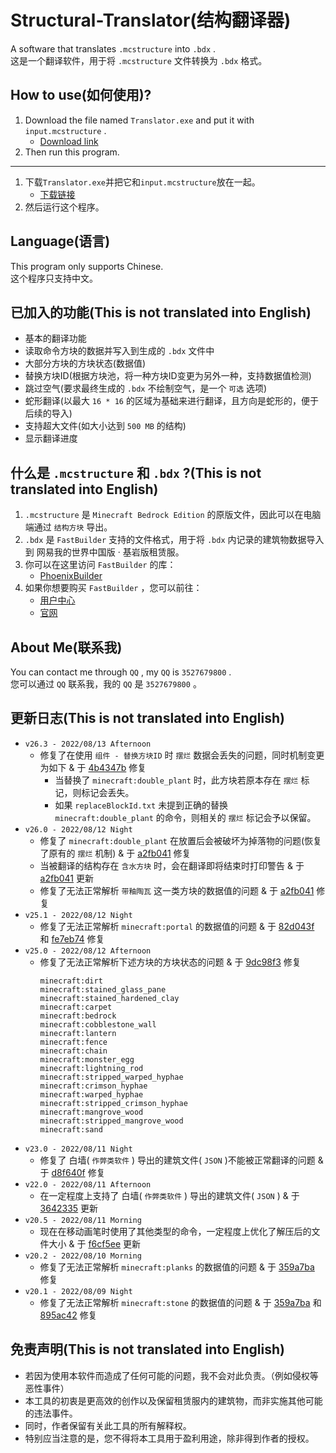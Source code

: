 # Structural-Translator(结构翻译器)
A software that translates `.mcstructure` into `.bdx` .<br>
这是一个翻译软件，用于将 `.mcstructure` 文件转换为 `.bdx` 格式。

## How to use(如何使用)?
1. Download the file named `Translator.exe` and put it with `input.mcstructure` .
   - [Download link](https://github.com/Happy2018new/Structural-Translator/raw/main/Translator.exe)
2. Then run this program.
***
1. 下载`Translator.exe`并把它和`input.mcstructure`放在一起。
   - [下载链接](https://github.com/Happy2018new/Structural-Translator/raw/main/Translator.exe)
2. 然后运行这个程序。
## Language(语言)
This program only supports Chinese.<br>
这个程序只支持中文。
## 已加入的功能(This is not translated into English)
- 基本的翻译功能
- 读取命令方块的数据并写入到生成的 `.bdx` 文件中
- 大部分方块的方块状态(数据值)
- 替换方块ID(根据方块池，将一种方块ID变更为另外一种，支持数据值检测)
- 跳过空气(要求最终生成的 `.bdx` 不绘制空气，是一个 `可选` 选项)
- 蛇形翻译(以最大 `16 * 16` 的区域为基础来进行翻译，且方向是蛇形的，便于后续的导入)
- 支持超大文件(如大小达到 `500 MB` 的结构)
- 显示翻译进度
## 什么是 `.mcstructure` 和 `.bdx` ?(This is not translated into English)
1. `.mcstructure` 是 `Minecraft Bedrock Edition` 的原版文件，因此可以在电脑端通过 `结构方块` 导出。
2. `.bdx` 是 `FastBuilder` 支持的文件格式，用于将 `.bdx` 内记录的建筑物数据导入到 网易我的世界中国版 · 基岩版租赁服。
3. 你可以在这里访问 `FastBuilder` 的库：
   - [PhoenixBuilder](https://github.com/LNSSPsd/PhoenixBuilder/)
4. 如果你想要购买 `FastBuilder` ，您可以前往：
   - [用户中心](https://uc.fastbuilder.pro/)
   - [官网](https://fastbuilder.pro/)
## About Me(联系我)
You can contact me through `QQ` , my `QQ` is `3527679800` .<br>
您可以通过 `QQ` 联系我，我的 `QQ` 是 `3527679800` 。
## 更新日志(This is not translated into English)
- `v26.3 - 2022/08/13 Afternoon`
   - 修复了在使用 `组件 - 替换方块ID` 时 `摆烂` 数据会丢失的问题，同时机制变更为如下 & 于 [4b4347b](https://github.com/Happy2018new/Structural-Translator/commit/4b4347b9b368657427b872f03bac33ecb3a51636) 修复
     - 当替换了 `minecraft:double_plant` 时，此方块若原本存在 `摆烂` 标记，则标记会丢失。
     - 如果 `replaceBlockId.txt` 未提到正确的替换 `minecraft:double_plant` 的命令，则相关的 `摆烂` 标记会予以保留。
- `v26.0 - 2022/08/12 Night`<br>
   - 修复了 `minecraft:double_plant` 在放置后会被破坏为掉落物的问题(恢复了原有的 `摆烂` 机制) & 于 [a2fb041](https://github.com/Happy2018new/Structural-Translator/commit/a2fb041a07ce5aa1b1bbd84b434df6ed8766945a) 修复
   - 当被翻译的结构存在 `含水方块` 时，会在翻译即将结束时打印警告 & 于 [a2fb041](https://github.com/Happy2018new/Structural-Translator/commit/a2fb041a07ce5aa1b1bbd84b434df6ed8766945a) 更新
   - 修复了无法正常解析 `带釉陶瓦` 这一类方块的数据值的问题 & 于 [a2fb041](https://github.com/Happy2018new/Structural-Translator/commit/a2fb041a07ce5aa1b1bbd84b434df6ed8766945a) 修复
- `v25.1 - 2022/08/12 Night`
   - 修复了无法正常解析 `minecraft:portal` 的数据值的问题 & 于 [82d043f](https://github.com/Happy2018new/Structural-Translator/commit/82d043ff42741f49bb910a126ecf15a75be78bb7) 和 [fe7eb74](https://github.com/Happy2018new/Structural-Translator/commit/fe7eb749909081234c518739af90b38ed3487db8) 修复
- `v25.0 - 2022/08/12 Afternoon`
   - 修复了无法正常解析下述方块的方块状态的问题 & 于 [9dc98f3](https://github.com/Happy2018new/Structural-Translator/commit/9dc98f3f2930a9257fc6bdb87bed8b4dbc1d8f9c) 修复<br>
      ```
      minecraft:dirt
      minecraft:stained_glass_pane
      minecraft:stained_hardened_clay
      minecraft:carpet
      minecraft:bedrock
      minecraft:cobblestone_wall
      minecraft:lantern
      minecraft:fence
      minecraft:chain
      minecraft:monster_egg
      minecraft:lightning_rod
      minecraft:stripped_warped_hyphae
      minecraft:crimson_hyphae
      minecraft:warped_hyphae
      minecraft:stripped_crimson_hyphae
      minecraft:mangrove_wood
      minecraft:stripped_mangrove_wood
      minecraft:sand
      ```
- `v23.0 - 2022/08/11 Night`
   - 修复了 白墙( `作弊类软件` ) 导出的建筑文件( `JSON` )不能被正常翻译的问题 & 于 [d8f640f](https://github.com/Happy2018new/Structural-Translator/commit/d8f640fb7eada15946f2cb79ac7a2c2393d3b1ca) 修复
- `v22.0 - 2022/08/11 Afternoon`
   - 在一定程度上支持了 白墙( `作弊类软件` ) 导出的建筑文件( `JSON` ) & 于 [3642335](https://github.com/Happy2018new/Structural-Translator/commit/36423355547af1d0141ebb8bc867e364408e272c) 更新
- `v20.5 - 2022/08/11 Morning`
   - 现在在移动画笔时使用了其他类型的命令，一定程度上优化了解压后的文件大小 & 于 [f6cf5ee](https://github.com/Happy2018new/Structural-Translator/commit/f6cf5ee559551f63e6dda714193dbd01c39f32ef) 更新
- `v20.2 - 2022/08/10 Morning`
  - 修复了无法正常解析 `minecraft:planks` 的数据值的问题 & 于 [359a7ba](https://github.com/Happy2018new/Structural-Translator/commit/359a7bacc32c9c479fc88600f03f740e6c3d0e27) 修复
- `v20.1 - 2022/08/09 Night`
  - 修复了无法正常解析 `minecraft:stone` 的数据值的问题 & 于 [359a7ba](https://github.com/Happy2018new/Structural-Translator/commit/359a7bacc32c9c479fc88600f03f740e6c3d0e27) 和 [895ac42](https://github.com/Happy2018new/Structural-Translator/commit/895ac4285c2ee1415236905a2017d9ddc06e82f2) 修复
## 免责声明(This is not translated into English)
- 若因为使用本软件而造成了任何可能的问题，我不会对此负责。（例如侵权等恶性事件）
- 本工具的初衷是更高效的创作以及保留租赁服内的建筑物，而非实施其他可能的违法事件。
- 同时，作者保留有关此工具的所有解释权。
- 特别应当注意的是，您不得将本工具用于盈利用途，除非得到作者的授权。
